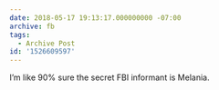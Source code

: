 ```yaml
---
date: 2018-05-17 19:13:17.000000000 -07:00
archive: fb
tags: 
  - Archive Post
id: '1526609597'
---
```


I’m like 90% sure the secret FBI informant is Melania.
